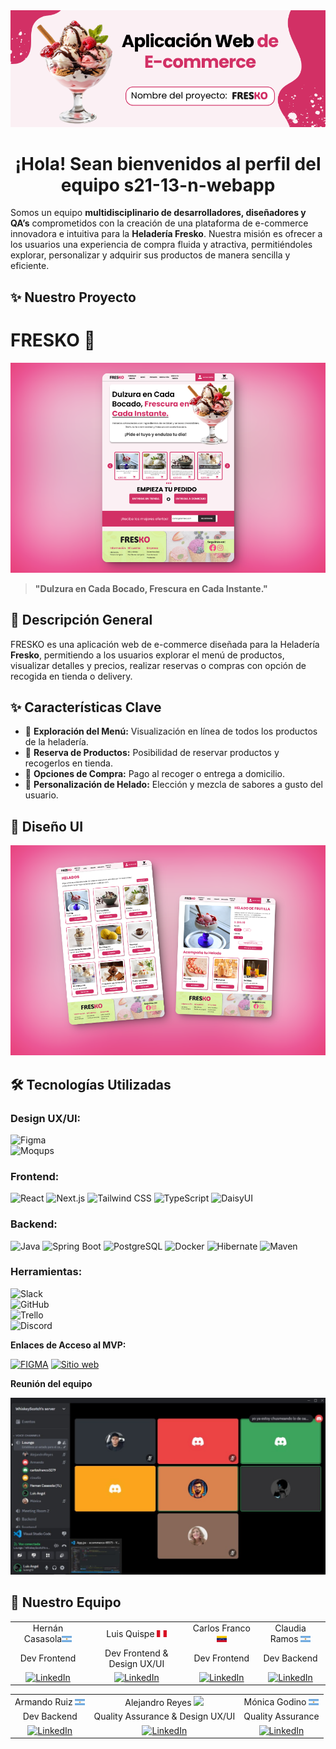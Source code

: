 <div align="center">
<img src="https://github.com/No-Country-simulation/s21-13-n-webapp/blob/main/img/Portada Fresko.png" alt="equipoportada" />
</div>

<h1 align="center">¡Hola! Sean bienvenidos al perfil del equipo s21-13-n-webapp </h1>

Somos un equipo **multidisciplinario de desarrolladores, diseñadores y QA’s** comprometidos con la creación de una plataforma de e-commerce innovadora e intuitiva para la **Heladería Fresko**. Nuestra misión es ofrecer a los usuarios una experiencia de compra fluida y atractiva, permitiéndoles explorar, personalizar y adquirir sus productos de manera sencilla y eficiente.

## ✨ Nuestro Proyecto

# FRESKO 🍦

<div align="center">
<img src="https://github.com/No-Country-simulation/s21-13-n-webapp/blob/main/img/HomeFresko.png" alt="portada" />
</div>

> **"Dulzura en Cada Bocado, Frescura en Cada Instante."**

## 📌 Descripción General

FRESKO es una aplicación web de e-commerce diseñada para la Heladería **Fresko**, permitiendo a los usuarios explorar el menú de productos, visualizar detalles y precios, realizar reservas o compras con opción de recogida en tienda o delivery.

## ✨ Características Clave

- 📜 **Exploración del Menú:** Visualización en línea de todos los productos de la heladería.
- 🛒 **Reserva de Productos:** Posibilidad de reservar productos y recogerlos en tienda.
- 🚚 **Opciones de Compra:** Pago al recoger o entrega a domicilio.
- 🎨 **Personalización de Helado:** Elección y mezcla de sabores a gusto del usuario.

## 🎨 Diseño UI

<div align="center">
<img src="https://github.com/No-Country-simulation/s21-13-n-webapp/blob/main/img/uifresko.png" alt="DiseñoUI" />
</div>

## 🛠️ Tecnologías Utilizadas

### **Design UX/UI:**

![Figma](https://img.shields.io/badge/Figma-F24E1E?style=for-the-badge&logo=figma&logoColor=white)  
![Moqups](https://img.shields.io/badge/Moqups-2F8CBB?style=for-the-badge&logo=moqups&logoColor=white)

### **Frontend:**

![React](https://img.shields.io/badge/React-20232A?style=for-the-badge&logo=react&logoColor=61DAFB)
![Next.js](https://img.shields.io/badge/Next.js-000000?style=for-the-badge&logo=nextdotjs&logoColor=white)
![Tailwind CSS](https://img.shields.io/badge/Tailwind_CSS-38B2AC?style=for-the-badge&logo=tailwind-css&logoColor=white)
![TypeScript](https://img.shields.io/badge/TypeScript-007ACC?style=for-the-badge&logo=typescript&logoColor=white)
![DaisyUI](https://img.shields.io/badge/DaisyUI-5A0EF8?style=for-the-badge&logo=daisyui&logoColor=white)

### **Backend:**

![Java](https://img.shields.io/badge/Java-ED8B00?style=for-the-badge&logo=openjdk&logoColor=white)
![Spring Boot](https://img.shields.io/badge/Spring%20Boot-6DB33F?style=for-the-badge&logo=springboot&logoColor=white)
![PostgreSQL](https://img.shields.io/badge/PostgreSQL-316192?style=for-the-badge&logo=postgresql&logoColor=white)
![Docker](https://img.shields.io/badge/Docker-2496ED?style=for-the-badge&logo=docker&logoColor=white)
![Hibernate](https://img.shields.io/badge/Hibernate-59666C?style=for-the-badge&logo=hibernate&logoColor=white)
![Maven](https://img.shields.io/badge/Maven-C71A36?style=for-the-badge&logo=apachemaven&logoColor=white)

### **Herramientas:**

![Slack](https://img.shields.io/badge/Slack-4A154B?style=for-the-badge&logo=slack&logoColor=white)  
![GitHub](https://img.shields.io/badge/GitHub-181717?style=for-the-badge&logo=github&logoColor=white)  
![Trello](https://img.shields.io/badge/Trello-0052CC?style=for-the-badge&logo=trello&logoColor=white)  
![Discord](https://img.shields.io/badge/Discord-5865F2?style=for-the-badge&logo=discord&logoColor=white)

**Enlaces de Acceso al MVP:**

[![FIGMA](https://img.shields.io/badge/figma-9C55F7?style=for-the-badge&logo=figma&logoColor=white)](https://www.figma.com/design/MqCs0Jc9ryOe1KTtI7AnIR/E-commerce-de-Helader%C3%ADa?node-id=0-1&t=Ou1CPCHWtmK3y9q1-1)
[![Sitio web](https://img.shields.io/website?url=https%3A%2F%2Ffipe.cl&style=for-the-badge)](https://heladeria-deploy.vercel.app/)

**Reunión del equipo**

<div align="center">
<img src="https://github.com/No-Country-simulation/s21-13-n-webapp/blob/main/img/reunion.jpg" alt="Captura" />
</div>

## 🤝 Nuestro Equipo

<table align="center">
  
  <tr>
    <td align="center">Hernán Casasola<img src="https://github.com/No-Country-simulation/s21-13-n-webapp/blob/main/img/ar.png" width="16" /></td>
    <td align="center">Luis Quispe <img src="https://github.com/No-Country-simulation/s21-13-n-webapp/blob/main/img/pe.png" width="16" /></td>
    <td align="center">Carlos Franco <img src="https://github.com/No-Country-simulation/s21-13-n-webapp/blob/main/img/ve.png" width="16" /></td>
    <td align="center">Claudia Ramos <img src="https://github.com/No-Country-simulation/s21-13-n-webapp/blob/main/img/ar.png" width="16" /></td>
  </tr>
  <tr>
    <td align="center">Dev Frontend</td>
    <td align="center">Dev Frontend & Design UX/UI</td>
    <td align="center">Dev Frontend</td>
    <td align="center">Dev Backend</td>
  </tr>
  <tr>
    <td align="center"><a href="https://www.linkedin.com/in/hernan-casasola/">
    	<img src="https://img.shields.io/badge/%E2%9C%A8-LinkedIn%20-0a0a0a.svg?style=flat&colorA=0a0a0a" alt="LinkedIn" />
    </a></td>
    <td align="center"><a href="https://www.linkedin.com/in/luis-angel-quispe/">
    	<img src="https://img.shields.io/badge/%E2%9C%A8-LinkedIn%20-0a0a0a.svg?style=flat&colorA=0a0a0a" alt="LinkedIn" />
    </a></td>
    <td align="center"><a href="">
    	<img src="https://img.shields.io/badge/%E2%9C%A8-LinkedIn%20-0a0a0a.svg?style=flat&colorA=0a0a0a" alt="LinkedIn" />
    </a></td>
    <td align="center"><a href="https://www.linkedin.com/in/claudialisramos/">
    	<img src="https://img.shields.io/badge/%E2%9C%A8-LinkedIn%20-0a0a0a.svg?style=flat&colorA=0a0a0a" alt="LinkedIn" />
    </a></td>
  </tr>

</table>

<table align="center">
  <tr>
    <td align="center">Armando Ruiz <img src="https://github.com/No-Country-simulation/c23-68-webapp/blob/main/img/ar.png" width="16" /></td>
    <td align="center">Alejandro Reyes <img src="https://github.com/No-Country-simulation/c23-68-webapp/blob/main/img/mex.png" width="16" /></td>
    <td align="center">Mónica Godino <img src="https://github.com/No-Country-simulation/c23-68-webapp/blob/main/img/ar.png" width="16" /></td>
  </tr>
  <tr>
    <td align="center">Dev Backend</td>
    <td align="center">Quality Assurance & Design UX/UI</td>
    <td align="center">Quality Assurance</td>
  </tr>
  <tr>
    <td align="center"><a href="https://www.linkedin.com/in/ariel-rz/">
    	<img src="https://img.shields.io/badge/%E2%9C%A8-LinkedIn%20-0a0a0a.svg?style=flat&colorA=0a0a0a" alt="LinkedIn" />
    </a></td>
    <td align="center"><a href="https://www.linkedin.com/in/alejandro-reyes-software-qa-engineer/">
    	<img src="https://img.shields.io/badge/LinkedIn-0A66C2?style=for-the-badge&logo=linkedin&logoColor=white" alt="LinkedIn" />
    </a></td>
        <td align="center"><a href="https://www.linkedin.com/in/m%C3%B3nica-godino-2ab231158/">
    	<img src="https://img.shields.io/badge/LinkedIn-0A66C2?style=for-the-badge&logo=linkedin&logoColor=white" alt="LinkedIn" />
    </a></td>
  </tr>
  
</table>
